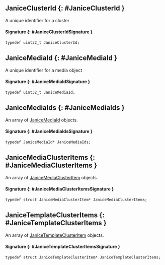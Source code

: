 ## JaniceClusterId {: #JaniceClusterId }

A unique identifier for a cluster

#### Signature {: #JaniceClusterIdSignature }

```
typedef uint32_t JaniceClusterId;
```

## JaniceMediaId {: #JaniceMediaId }

A unique identifier for a media object

#### Signature {: #JaniceMediaIdSignature }

```
typedef uint32_t JaniceMediaId;
```

## JaniceMediaIds {: #JaniceMediaIds }

An array of [JaniceMediaId](#JaniceMediaId) objects.

#### Signature {: #JaniceMediaIdsSignature }

```
typedef JaniceMediaId* JaniceMediaIds;
```

## JaniceMediaClusterItems {: #JaniceMediaClusterItems }

An array of [JaniceMediaClusterItem](structs.md#JaniceMediaClusterItem) objects.

#### Signature {: #JaniceMediaClusterItemsSignature }

```
typedef struct JaniceMediaClusterItem* JaniceMediaClusterItems;
```

## JaniceTemplateClusterItems {: #JaniceTemplateClusterItems }

An array of [JaniceTemplateClusterItem](structs.md#JaniceTemplateClusterItem) objects.

#### Signature {: #JaniceTemplateClusterItemsSignature }

```
typedef struct JaniceTemplateClusterItem* JaniceTemplateClusterItems;
```
